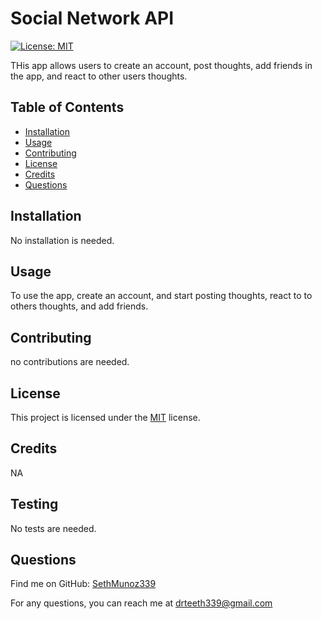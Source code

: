 # Social Network API



[![License: MIT](https://img.shields.io/badge/License-MIT-yellow.svg)](https://opensource.org/licenses/MIT)



THis app allows users to create an account, post thoughts, add friends in the app, and react to other users thoughts.

## Table of Contents

- [Installation](#installation)
- [Usage](#usage)
- [Contributing](#contributing)
- [License](#license)
- [Credits](#credits)
- [Questions](#questions)

## Installation

No installation is needed.

## Usage

To use the app, create an account, and start posting thoughts, react to to others thoughts, and add friends.

## Contributing

no contributions are needed.

## License

This project is licensed under the [MIT](https://opensource.org/licenses/MIT) license.

## Credits

NA

## Testing

No tests are needed.

## Questions

Find me on GitHub: [SethMunoz339](https://github.com/SethMunoz339)

For any questions, you can reach me at [drteeth339@gmail.com](mailto:drteeth339@gmail.com)